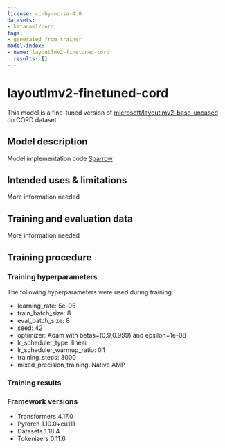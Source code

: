 ```yaml
---
license: cc-by-nc-sa-4.0
datasets:
- katanaml/cord
tags:
- generated_from_trainer
model-index:
- name: layoutlmv2-finetuned-cord
  results: []
---
```


<!-- This model card has been generated automatically according to the information the Trainer had access to. You
should probably proofread and complete it, then remove this comment. -->

# layoutlmv2-finetuned-cord

This model is a fine-tuned version of [microsoft/layoutlmv2-base-uncased](https://huggingface.co/microsoft/layoutlmv2-base-uncased) on CORD dataset.

## Model description

Model implementation code [Sparrow](https://github.com/katanaml/sparrow)

## Intended uses & limitations

More information needed

## Training and evaluation data

More information needed

## Training procedure

### Training hyperparameters

The following hyperparameters were used during training:
- learning_rate: 5e-05
- train_batch_size: 8
- eval_batch_size: 8
- seed: 42
- optimizer: Adam with betas=(0.9,0.999) and epsilon=1e-08
- lr_scheduler_type: linear
- lr_scheduler_warmup_ratio: 0.1
- training_steps: 3000
- mixed_precision_training: Native AMP

### Training results



### Framework versions

- Transformers 4.17.0
- Pytorch 1.10.0+cu111
- Datasets 1.18.4
- Tokenizers 0.11.6
